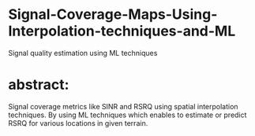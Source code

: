 # Signal-Coverage-Maps-Using-Interpolation-techniques-and-ML
Signal quality estimation using ML techniques

# abstract:
Signal coverage metrics like SINR and RSRQ using spatial interpolation techniques. By using ML techniques which enables to estimate or predict RSRQ for various locations in given terrain.

